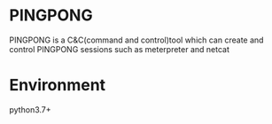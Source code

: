 # PINGPONG
PINGPONG is a C&C(command and control)tool which can create and control PINGPONG sessions such as meterpreter and netcat
# Environment
python3.7+

